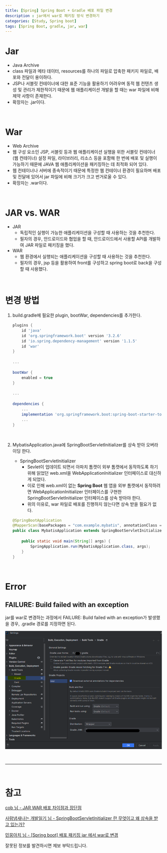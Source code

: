 ```yaml
---
title: [Spring] Spring Boot + Gradle 배포 파일 변경
description : jar에서 war로 패키징 방식 변경하기
categories: [Study, Spring boot]
tags: [Spring Boot, gradle, jar, war]
---
```


# Jar
- Java Archive
- class 파일과 메타 데이터, resources를 하나의 파일로 압축한 패키지 파일로, 배포와 전달이 용이하다.
- JSP나 서블릿 컨테이너에 대한 표준 기능을 활용하기 어려우며 동적 웹 컨텐츠 생성 및 관리가 제한적이기 때문에 웹 애플리케이션 개발을 할 때는 war 파일에 비해 제약 사항이 존재한다.
- 확장자는 .jar이다.

<br/>

# War
- Web Archive
- 웹 구성 요소인 JSP, 서블릿 등과 웹 애플리케이션 실행을 위한 서블릿 컨테이너 (웹 컨테이너) 설정 파일, 라이브러리, 리소스 등을 포함해 한 번에 배포 및 실행이 가능하기 때문에 JAVA 웹 애플리케이션을 패키징하는 데 최적화 되어 있다.
- 웹 컨테이너나 서버에 종속적이기 때문에 특정한 웹 컨테이너 환경이 필요하며 배포 및 전달에 있어서 jar 파일에 비해 크기가 크고 번거로울 수 있다.
- 확장자는 .war이다.

<br/>

# JAR vs. WAR
- JAR
    - 독립적인 실행이 가능한 애플리케이션을 구성할 때 사용하는 것을 추천한다.
    - 필자의 경우, 안드로이드와 협업을 할 때, 안드로이드에서 사용할 API를 개발하여 JAR 파일로 패키징을 했다.
- WAR
    - 웹 환경에서 실행되는 애플리케이션을 구성할 때 사용하는 것을 추천한다.
    - 필자의 경우, jsp 등을 활용하여 front를 구성하고 spring boot로 back을 구성할 때 사용했다.


<br/>

# 변경 방법

1. build.gradle에 필요한 plugin, bootWar, dependencies를 추가한다.

    ```gradle
    plugins {
        id 'java'
        id 'org.springframework.boot' version '3.2.6'
        id 'io.spring.dependency-management' version '1.1.5'
        id 'war'
    }

    ...

    bootWar {
        enabled = true
    }

    ...

    dependencies {
        ...
        implementation 'org.springframework.boot:spring-boot-starter-tomcat'
        ...
    }
    ```

<br/>

2. MybatisApplication.java에 SpringBootServletInitializer를 상속 받아 오버라이딩 한다.

    - SpringBootServletInitializer
        - Sevlet이 업데이트 되면서 아파치 톰캣이 외부 톰캣에서 동작하도록 하기 위해 읽었던 web.xml을 WebApplicationInitializer 인터페이스로 대신하게 되었다.
        - 이로 인해 web.xml이 없는 **Spring Boot** 웹 앱을 외부 톰캣에서 동작하려면 WebApplicationInitializer 인터페이스를 구현한 SpringBootServletInitializer 인터페이스를 상속 받아야 한다.
        - 위의 이유로, war 파일로 배포를 진행하지 않는다면 상속 받을 필요가 없다.

    ```java
    @SpringBootApplication
    @MapperScan(basePackages = "com.example.mybatis", annotationClass = Repository.class)
    public class MybatisApplication extends SpringBootServletInitializer {

        public static void main(String[] args) {
            SpringApplication.run(MybatisApplication.class, args);
        }
    }
    ```

<br/>

# Error
## FAILURE: Build failed with an exception

jar를 war로 변경하는 과정에서 FAILURE: Build failed with an exception가 발생했을 경우, .gradle 경로를 지정하면 된다.

![setting](/assets/img/post_img/war_jsp/setting.png)

<br/>

---

<br/>

# 참고

[cob 님 - JAR WAR 배포 차이점과 장단점](https://cocococo.tistory.com/entry/JAR-WAR-%EB%B0%B0%ED%8F%AC-%EC%B0%A8%EC%9D%B4%EC%A0%90%EA%B3%BC-%EC%9E%A5%EB%8B%A8%EC%A0%90)

[사람냄새나는 개발일기 님 - SpringBootServletInitializer 란 무엇이고 왜 상속을 받고 있는가?](https://serverwizard.tistory.com/165)

[민뭉아치 님 - [Spring boot] 배포 패키징 jar 에서 war로 변경](https://readinggeneral.tistory.com/entry/Spring-boot-%EB%B0%B0%ED%8F%AC-%ED%8C%A8%ED%82%A4%EC%A7%95-jar-%EC%97%90%EC%84%9C-war%EB%A1%9C-%EB%B3%80%EA%B2%BD)

잘못된 정보를 발견하시면 제보 부탁드립니다.